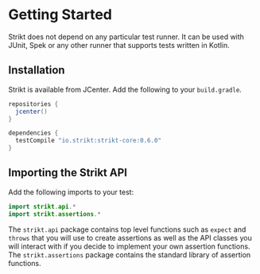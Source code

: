 # Getting Started

Strikt does not depend on any particular test runner.
It can be used with JUnit, Spek or any other runner that supports tests written in Kotlin.

## Installation

Strikt is available from JCenter.
Add the following to your `build.gradle`.

```groovy
repositories { 
  jcenter() 
}

dependencies {
  testCompile "io.strikt:strikt-core:0.6.0"
}
```

## Importing the Strikt API

Add the following imports to your test:

```kotlin
import strikt.api.*
import strikt.assertions.*
```

The `strikt.api` package contains top level functions such as `expect` and `throws` that you will use to create assertions as well as the API classes you will interact with if you decide to implement your own assertion functions.
The `strikt.assertions` package contains the standard library of assertion functions.

